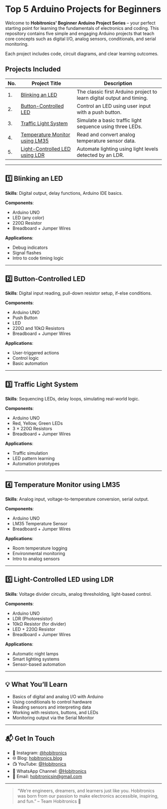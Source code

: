 # Top 5 Arduino Projects for Beginners

Welcome to **Hobitronics' Beginner Arduino Project Series** – your perfect starting point for learning the fundamentals of electronics and coding. This repository contains five simple and engaging Arduino projects that teach core concepts such as digital I/O, analog sensors, conditionals, and serial monitoring.

Each project includes code, circuit diagrams, and clear learning outcomes.

## Projects Included

| No. | Project Title | Description |
|-----|-------------------------------|-------------|
| 1.  | [Blinking an LED](#1-blinking-an-led) | The classic first Arduino project to learn digital output and timing. |
| 2.  | [Button-Controlled LED](#2-button-controlled-led) | Control an LED using user input with a push button. |
| 3.  | [Traffic Light System](#3-traffic-light-system) | Simulate a basic traffic light sequence using three LEDs. |
| 4.  | [Temperature Monitor using LM35](#4-temperature-monitor-using-lm35) | Read and convert analog temperature sensor data. |
| 5.  | [Light-Controlled LED using LDR](#5-light-controlled-led-using-ldr) | Automate lighting using light levels detected by an LDR. |

---

## 1️⃣ Blinking an LED

**Skills**: Digital output, delay functions, Arduino IDE basics.

**Components**:
- Arduino UNO
- LED (any color)
- 220Ω Resistor
- Breadboard + Jumper Wires

**Applications**:
- Debug indicators
- Signal flashes
- Intro to code timing logic

---

## 2️⃣ Button-Controlled LED

**Skills**: Digital input reading, pull-down resistor setup, if-else conditions.

**Components**:
- Arduino UNO
- Push Button
- LED
- 220Ω and 10kΩ Resistors
- Breadboard + Jumper Wires

**Applications**:
- User-triggered actions
- Control logic
- Basic automation

---

## 3️⃣ Traffic Light System

**Skills**: Sequencing LEDs, delay loops, simulating real-world logic.

**Components**:
- Arduino UNO
- Red, Yellow, Green LEDs
- 3 × 220Ω Resistors
- Breadboard + Jumper Wires

**Applications**:
- Traffic simulation
- LED pattern learning
- Automation prototypes

---

## 4️⃣ Temperature Monitor using LM35

**Skills**: Analog input, voltage-to-temperature conversion, serial output.

**Components**:
- Arduino UNO
- LM35 Temperature Sensor
- Breadboard + Jumper Wires

**Applications**:
- Room temperature logging
- Environmental monitoring
- Intro to analog sensors

---

## 5️⃣ Light-Controlled LED using LDR

**Skills**: Voltage divider circuits, analog thresholding, light-based control.

**Components**:
- Arduino UNO
- LDR (Photoresistor)
- 10kΩ Resistor (for divider)
- LED + 220Ω Resistor
- Breadboard + Jumper Wires

**Applications**:
- Automatic night lamps
- Smart lighting systems
- Sensor-based automation

---

## 💡 What You’ll Learn

- Basics of digital and analog I/O with Arduino
- Using conditionals to control hardware
- Reading sensors and interpreting data
- Working with resistors, buttons, and LEDs
- Monitoring output via the Serial Monitor

---

## 📬 Get In Touch

- 💙 Instagram: [@hobitronics](https://www.instagram.com/hobitronics/)
- 🌐 Blog: [hobitronics.blog](https://hobitronics.blog/)
- 📺 YouTube: [@Hobitronics](https://www.youtube.com/@Hobitronics)
- 📱 WhatsApp Channel: [@Hobitronics](https://whatsapp.com/channel/0029Vb9wavA0QeadVp8bO329)
- 📧 Email: [hobitronicsin@gmail.com](mailto:hobitronicsin@gmail.com)

---

> “We’re engineers, dreamers, and learners just like you. Hobitronics was born from our passion to make electronics accessible, inspiring, and fun.” – Team Hobitronics 💙
